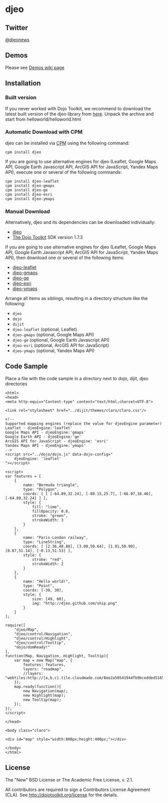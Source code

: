 djeo
====

## Twitter
[@djeonews](http://twitter.com/djeonews)

## Demos
Please see [Demos wiki page](https://github.com/vvoovv/djeo/wiki/demos)

## Installation

### Built version

If you never worked with Dojo Toolkit, we recommend to download the latest built version of the djeo library from [here](https://github.com/vvoovv/djeo/downloads).
Unpack the archive and start from helloworld/helloworld.html

### Automatic Download with CPM

djeo can be installed via [CPM](https://github.com/kriszyp/cpm) using the following command:

    cpm install djeo

If you are going to use alternative engines for djeo (Leaflet, Google Maps API, Google Earth Javascript API, ArcGIS API for JavaScript, Yandex Maps API),
execute one or several of the following commands:
    
	cpm install djeo-leaflet
	cpm install djeo-gmaps
	cpm install djeo-ge
	cpm install djeo-esri
	cpm install djeo-ymaps

### Manual Download

Alternatively, djeo and its dependencies can be downloaded individually:

* [djeo](https://github.com/vvoovv/djeo)
* [The Dojo Toolkit](http://dojotoolkit.org/download/) SDK version 1.7.3

If you are going to use alternative engines for djeo (Leaflet, Google Maps API, Google Earth Javascript API, ArcGIS API for JavaScript, Yandex Maps API),
then download one or several of the following items:

* [djeo-leaflet](https://github.com/vvoovv/djeo-leaflet)
* [djeo-gmaps](https://github.com/vvoovv/djeo-gmaps)
* [djeo-ge](https://github.com/vvoovv/djeo-ge)
* [djeo-esri](https://github.com/vvoovv/djeo-esri)
* [djeo-ymaps](https://github.com/vvoovv/djeo-ymaps)

Arrange all items as siblings, resulting in a directory structure like the following:

* `djeo`
* `dojo`
* `dijit`
* `djeo-leaflet` (optional, Leaflet)
* `djeo-gmaps` (optional, Google Maps API)
* `djeo-ge` (optional, Google Earth Javascript API)
* `djeo-esri` (optional, ArcGIS API for JavaScript)
* `djeo-ymaps` (optional, Yandex Maps API)


## Code Sample
Place a file with the code sample in a directory next to dojo, dijit, djeo directories

	<html>
	<head>
	<meta http-equiv="Content-type" content="text/html;charset=UTF-8">
	
	<link rel="stylesheet" href="../dijit/themes/claro/claro.css"/>
	
	<!--
	Supported mapping engines (replace the value for djeoEngine parameter)
	Leaflet - djeoEngine:'leaflet'
	Google Maps API - djeoEngine:'gmaps'
	Google Earth API - djeoEngine:'ge'
	ArcGIS API for JavaScript - djeoEngine: 'esri'
	Yandex Maps API - djeoEngine:'ymaps'
	-->
	<script src="../dojo/dojo.js" data-dojo-config="
		djeoEngine: 'leaflet'
	"></script>
	
	<script>
	var features = [
		{
			name: "Bermuda triangle",
			type: "Polygon",
			coords: [ [ [-64.89,32.24], [-80.15,25.7], [-66.07,18.46], [-64.89,32.24] ] ],
			style: {
				fill: "lime",
				fillOpacity: 0.6,
				stroke: "green",
				strokeWidth: 3
			}
		},
		{
			name: "Paris-London railway",
			type: "LineString",
			coords: [ [2.36,48.88], [3.08,50.64], [1.81,50.90], [0.87,51.14], [-0.13,51.53] ],
			style: {
				stroke: "red",
				strokeWidth: 2
			}
		},
		{
			name: "Hello world!",
			type: "Point",
			coords: [-30, 30],
			style: {
				size: [49, 60],
				img: "http://djeo.github.com/ship.png"
			}
		}
	];
	
	require([
		"djeo/Map",
		"djeo/control/Navigation",
		"djeo/control/Highlight",
		"djeo/control/Tooltip",
		"dojo/domReady!"
	],
	function(Map, Navigation, Highlight, Tooltip){
		var map = new Map("map", {
			features: features,
			layers: "roadmap",
			//layers: "webtiles:http://[a,b,c].tile.cloudmade.com/8ee2a50541944fb9bcedded5165f09d9/1/256"
		});
		map.ready(function(){
			new Navigation(map);
			new Highlight(map);
			new Tooltip(map);
		});
	});
	</script>
	
	</head>
	
	<body class="claro">
	
	<div id="map" style="width:800px;height:400px;"></div>
	
	</body>
	</html>


## License
The "New" BSD License or The Academic Free License, v. 2.1.

All contributors are required to sign a Contributors License Agreement (CLA). See <http://dojotoolkit.org/license> for the details.